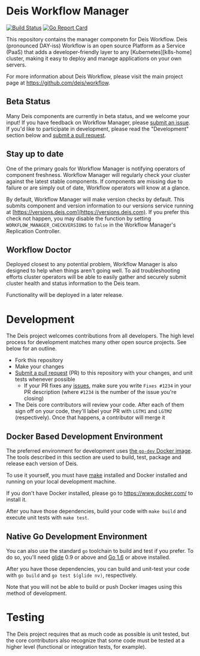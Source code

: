 # Deis Workflow Manager

[![Build Status](https://travis-ci.org/deis/workflow-manager.svg?branch=master)](https://travis-ci.org/deis/workflow-manager) [![Go Report Card](https://goreportcard.com/badge/github.com/deis/workflow-manager)](https://goreportcard.com/report/github.com/deis/workflow-manager)

This repository contains the manager componetn for Deis Workflow. Deis
(pronounced DAY-iss) Workflow is an open source Platform as a Service (PaaS)
that adds a developer-friendly layer to any [Kubernetes][k8s-home] cluster,
making it easy to deploy and manage applications on your own servers.

For more information about Deis Workflow, please visit the main project page at
https://github.com/deis/workflow.

## Beta Status

Many Deis components are currently in beta status, and we welcome your input!
If you have feedback on Workflow Manager, please [submit an issue][issues]. If
you'd like to participate in development, please read the "Development" section
below and [submit a pull request][prs].

## Stay up to date

One of the primary goals for Workflow Manager is notifying operators of
component freshness. Workflow Manager will regularly check your cluster against
the latest stable components. If components are missing due to failure or are
simply out of date, Workflow operators will know at a glance.

By default, Workflow Manager will make version checks by default. This submits
component and version information to our versions service running at
[https://versions.deis.com](https://versions.deis.com). If you prefer this
check not happen, you may disable the function by setting
`WORKFLOW_MANAGER_CHECKVERSIONS` to `false` in the Workflow Manager's Replication
Controller.

## Workflow Doctor

Deployed closest to any potential problem, Workflow Manager is also designed to
help when things aren't going well. To aid troubleshooting efforts cluster
operators will be able to easily gather and securely submit cluster health and
status information to the Deis team.

Functionality will be deployed in a later release.

# Development

The Deis project welcomes contributions from all developers. The high level
process for development matches many other open source projects. See below for
an outline.

* Fork this repository
* Make your changes
* [Submit a pull request][prs] (PR) to this repository with your changes, and unit tests whenever possible
    * If your PR fixes any [issues][issues], make sure you write `Fixes #1234` in your PR description (where `#1234` is the number of the issue you're closing)
* The Deis core contributors will review your code. After each of them sign off on your code, they'll label your PR with `LGTM1` and `LGTM2` (respectively). Once that happens, a contributor will merge it

## Docker Based Development Environment

The preferred environment for development uses [the `go-dev` Docker
image](https://github.com/deis/docker-go-dev). The tools described in this
section are used to build, test, package and release each version of Deis.

To use it yourself, you must have [make](https://www.gnu.org/software/make/)
installed and Docker installed and running on your local development machine.

If you don't have Docker installed, please go to https://www.docker.com/ to
install it.

After you have those dependencies, build your code with `make build` and
execute unit tests with `make test`.

## Native Go Development Environment

You can also use the standard `go` toolchain to build and test if you prefer.
To do so, you'll need [glide](https://github.com/Masterminds/glide) 0.9 or
above and [Go 1.6](http://golang.org) or above installed.

After you have those dependencies, you can build and unit-test your code with
`go build` and `go test $(glide nv)`, respectively.

Note that you will not be able to build or push Docker images using this method
of development.

# Testing

The Deis project requires that as much code as possible is unit tested, but the
core contributors also recognize that some code must be tested at a higher
level (functional or integration tests, for example).


[issues]: https://github.com/deis/workflow-manager/issues
[prs]: https://github.com/deis/workflow-manager/pulls
